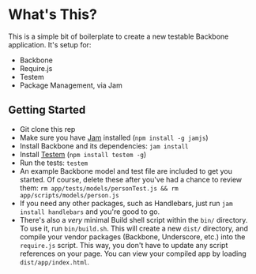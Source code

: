 # What's This?

This is a simple bit of boilerplate to create a new testable Backbone application. It's setup for:

- Backbone
- Require.js
- Testem
- Package Management, via Jam

## Getting Started

- Git clone this rep
- Make sure you have [Jam](http://jamjs.org/) installed (`npm install -g jamjs`)
- Install Backbone and its dependencies: `jam install`
- Install [Testem](https://github.com/airportyh/testem) (`npm install testem -g`)
- Run the tests: `testem`
- An example Backbone model and test file are included to get you started. Of course, delete these after you've had a chance to review them: `rm app/tests/models/personTest.js && rm app/scripts/models/person.js`
- If you need any other packages, such as Handlebars, just run `jam install handlebars` and you're good to go.
- There's also a *very* minimal Build shell script within the `bin/` directory. To use it, run `bin/build.sh`. This will create a new `dist/` directory, and compile your vendor packages (Backbone, Underscore, etc.) into the `require.js` script. This way, you don't have to update any script references on your page. You can view your compiled app by loading `dist/app/index.html`.